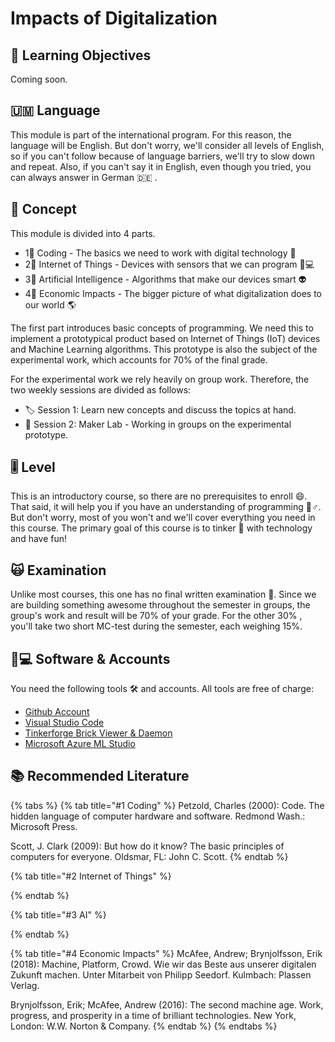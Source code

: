# Impacts of Digitalization

## 🎯 Learning Objectives <a id="learning-objectives"></a>

Coming soon.

## 🇺🇲 Language

This module is part of the international program. For this reason, the language will be English. But don't worry, we'll consider all levels of English, so if you can't follow because of language barriers, we'll try to slow down and repeat. Also, if you can't say it in English, even though you tried, you can always answer in German 🇩🇪 .

## 📃 Concept <a id="concept"></a>

This module is divided into 4 parts.

* 1⃣ Coding - The basics we need to work with digital technology ⌨ 
* 2⃣ Internet of Things - Devices with sensors that we can program 👩💻 
* 3⃣ Artificial Intelligence - Algorithms that make our devices smart 👽 
* 4⃣ Economic Impacts - The bigger picture of what digitalization does to our world 🌎 

The first part introduces basic concepts of programming. We need this to implement a prototypical product based on Internet of Things \(IoT\) devices and Machine Learning algorithms. This prototype is also the subject of the experimental work, which accounts for 70% of the final grade.

For the experimental work we rely heavily on group work. Therefore, the two weekly sessions are divided as follows:

* 🏷 Session 1: Learn new concepts and discuss the topics at hand.
* 🧪 Session 2: Maker Lab - Working in groups on the experimental prototype.

## 🎚 Level <a id="level"></a>

This is an introductory course, so there are no prerequisites to enroll 😄. That said, it will help you if you have an understanding of programming 🦸♂. But don't worry,  most of you won't and we'll cover everything you need in this course. The primary goal of this course is to tinker 👾 with technology and have fun!

## 🙀 Examination <a id="examination"></a>

Unlike most courses, this one has no final written examination 🤩. Since we are building something awesome throughout the semester in groups, the group's work and result will be 70% of your grade. For the other 30% , you'll take two short MC-test during the semester, each weighing 15%.

## 👩💻 Software & Accounts <a id="software-and-accounts"></a>

You need the following tools 🛠 and accounts. All tools are free of charge:

* [Github Account](https://github.com/join)
* [Visual Studio Code](https://code.visualstudio.com/)
* [Tinkerforge Brick Viewer & Daemon](https://www.tinkerforge.com/en/doc/Downloads.html)
* [Microsoft Azure ML Studio](https://studio.azureml.net/)

## 📚 Recommended Literature

{% tabs %}
{% tab title="\#1 Coding" %}
Petzold, Charles \(2000\): Code. The hidden language of computer hardware and software. Redmond Wash.: Microsoft Press.

Scott, J. Clark \(2009\): But how do it know? The basic principles of computers for everyone. Oldsmar, FL: John C. Scott.
{% endtab %}

{% tab title="\#2 Internet of Things" %}

{% endtab %}

{% tab title="\#3 AI" %}

{% endtab %}

{% tab title="\#4 Economic Impacts" %}
McAfee, Andrew; Brynjolfsson, Erik \(2018\): Machine, Platform, Crowd. Wie wir das Beste aus unserer digitalen Zukunft machen. Unter Mitarbeit von Philipp Seedorf. Kulmbach: Plassen Verlag.

Brynjolfsson, Erik; McAfee, Andrew \(2016\): The second machine age. Work, progress, and prosperity in a time of brilliant technologies. New York, London: W.W. Norton & Company.
{% endtab %}
{% endtabs %}

### 

